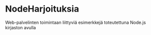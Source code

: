# NodeHarjoituksia
Web-palvelinten toimintaan liittyviä esimerkkejä toteutettuna Node.js kirjaston avulla
